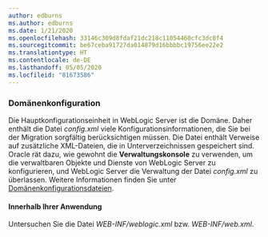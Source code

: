 ```yaml
---
author: edburns
ms.author: edburns
ms.date: 1/21/2020
ms.openlocfilehash: 33146c309d8fdaf21dc218c11054460cfc3dc8f4
ms.sourcegitcommit: be67ceba91727da014879d16bbbbc19756ee22e2
ms.translationtype: HT
ms.contentlocale: de-DE
ms.lasthandoff: 05/05/2020
ms.locfileid: "81673586"
---
```

### <a name="domain-configuration"></a>Domänenkonfiguration

Die Hauptkonfigurationseinheit in WebLogic Server ist die Domäne. Daher enthält die Datei *config.xml* viele Konfigurationsinformationen, die Sie bei der Migration sorgfältig berücksichtigen müssen. Die Datei enthält Verweise auf zusätzliche XML-Dateien, die in Unterverzeichnissen gespeichert sind. Oracle rät dazu, wie gewohnt die **Verwaltungskonsole** zu verwenden, um die verwaltbaren Objekte und Dienste von WebLogic Server zu konfigurieren, und WebLogic Server die Verwaltung der Datei *config.xml* zu überlassen. Weitere Informationen finden Sie unter [Domänenkonfigurationsdateien](https://docs.oracle.com/en/middleware/fusion-middleware/weblogic-server/12.2.1.4/domcf/config_files.html).

#### <a name="inside-your-application"></a>Innerhalb Ihrer Anwendung

Untersuchen Sie die Datei *WEB-INF/weblogic.xml* bzw. *WEB-INF/web.xml*.
